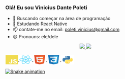### Olá! Eu sou Vinicius Dante Poleti


- 🔭 Buscando começar na área de programação
- 🌱 Estudando React Native
- 📫 contate-me no email: poleti.vinicius@gmail.com
- 😄 Pronouns: ele/dele
<div align="center">
  <a href="https://github.com/viniciuspoleti">
  <img height="180em" src="https://github-readme-stats.vercel.app/api?username=viniciuspoleti&show_icons=true&theme=dark&include_all_commits=true&count_private=true"/>
  <img height="180em" src="https://github-readme-stats.vercel.app/api/top-langs/?username=viniciuspoleti&layout=compact&langs_count=7&theme=dark"/>
</div>
<div style="display: inline_block"><br>
  <img align="center" alt="Rafa-Js" height="30" width="40" src="https://raw.githubusercontent.com/devicons/devicon/master/icons/javascript/javascript-plain.svg">
  <img align="center" alt="Rafa-React" height="30" width="40" src="https://raw.githubusercontent.com/devicons/devicon/master/icons/react/react-original.svg">
  <img align="center" alt="Rafa-HTML" height="30" width="40" src="https://raw.githubusercontent.com/devicons/devicon/master/icons/html5/html5-original.svg">
  <img align="center" alt="Rafa-CSS" height="30" width="40" src="https://raw.githubusercontent.com/devicons/devicon/master/icons/css3/css3-original.svg">
  <img align="center" alt="Python" height="30" width="40" src="https://github.com/devicons/devicon/blob/master/icons/python/python-original.svg">
 
</div>

![Snake animation](https://github.com/viniciuspoleti/viniciuspoleti/blob/output/github-contribution-grid-snake.svg)

